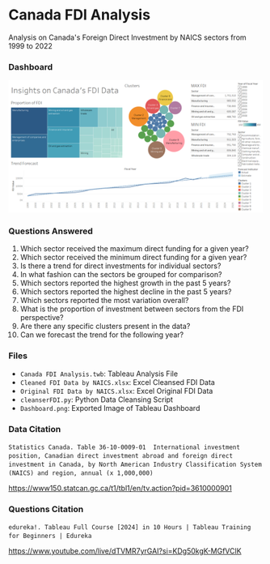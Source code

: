 # Canada FDI Analysis
Analysis on Canada's Foreign Direct Investment by NAICS sectors from 1999 to 2022

### Dashboard
![Tableau FDI Analysis Dashboard](./Dashboard.png)

### Questions Answered
1. Which sector received the maximum direct funding for a given year?
2. Which sector received the minimum direct funding for a given year?
3. Is there a trend for direct investments for individual sectors?
4. In what fashion can the sectors be grouped for comparison?
5. Which sectors reported the highest growth in the past 5 years?
6. Which sectors reported the highest decline in the past 5 years?
7. Which sectors reported the most variation overall?
8. What is the proportion of investment between sectors from the FDI perspective?
9. Are there any specific clusters present in the data?
10. Can we forecast the trend for the following year?

### Files
- `Canada FDI Analysis.twb`: Tableau Analysis File
- `Cleaned FDI Data by NAICS.xlsx`: Excel Cleansed FDI Data
- `Original FDI Data by NAICS.xlsx`: Excel Original FDI Data
- `cleanserFDI.py`: Python Data Cleansing Script
- `Dashboard.png`: Exported Image of Tableau Dashboard


### Data Citation
`Statistics Canada. Table 36-10-0009-01  International investment position, Canadian direct investment abroad and foreign direct investment in Canada, by North American Industry Classification System (NAICS) and region, annual (x 1,000,000)`

https://www150.statcan.gc.ca/t1/tbl1/en/tv.action?pid=3610000901

### Questions Citation
`edureka!. Tableau Full Course [2024] in 10 Hours | Tableau Training for Beginners | Edureka`

https://www.youtube.com/live/dTVMR7yrGAI?si=KDg50kgK-MGfVClK